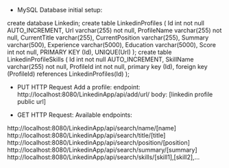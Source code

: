 * MySQL Database initial setup:

create database Linkedin;
create table LinkedinProfiles
(
	Id int not null AUTO_INCREMENT,
	Url varchar(255) not null,
	ProfileName varchar(255) not null,
	CurrentTitle varchar(255),
	CurrentPosition varchar(255),
	Summary varchar(500),
	Experience varchar(5000),
	Education varchar(5000),
	Score int not null,
	PRIMARY KEY (Id),
	UNIQUE(Url)
);
create table LinkedinProfileSkills
(
	Id int not null AUTO_INCREMENT,
	SkillName varchar(255) not null,
	ProfileId int not null,
	primary key (Id),
	foreign key (ProfileId) references LinkedinProfiles(Id)
);

* PUT HTTP Request
Add a profile:
endpoint: http://localhost:8080/LinkedinApp/api/add/url/
body: [linkedin profile public url]

* GET HTTP Request:
Available endpoints:

http://localhost:8080/LinkedinApp/api/search/name/[name]
http://localhost:8080/LinkedinApp/api/search/title/[title]
http://localhost:8080/LinkedinApp/api/search/position/[position]
http://localhost:8080/LinkedinApp/api/search/summary/[summary]
http://localhost:8080/LinkedinApp/api/search/skills/[skill1],[skill2],...
